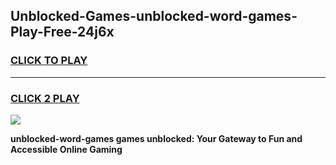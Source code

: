 
## Unblocked-Games-unblocked-word-games-Play-Free-24j6x
<h3>
<a href="https://premium76.site?title=unblocked-word-games&ref=17A">CLICK TO PLAY</a></h3>
<hr>

<h3>
<a href="https://premium76.site?title=unblocked-word-games&ref=17A">CLICK 2 PLAY</a>
  
</h3>

<a href="https://premium76.site?title=unblocked-word-games&ref=17A"><img src="https://clearcache.store/games.png"></a>


**unblocked-word-games games unblocked: Your Gateway to Fun and Accessible Online Gaming**
